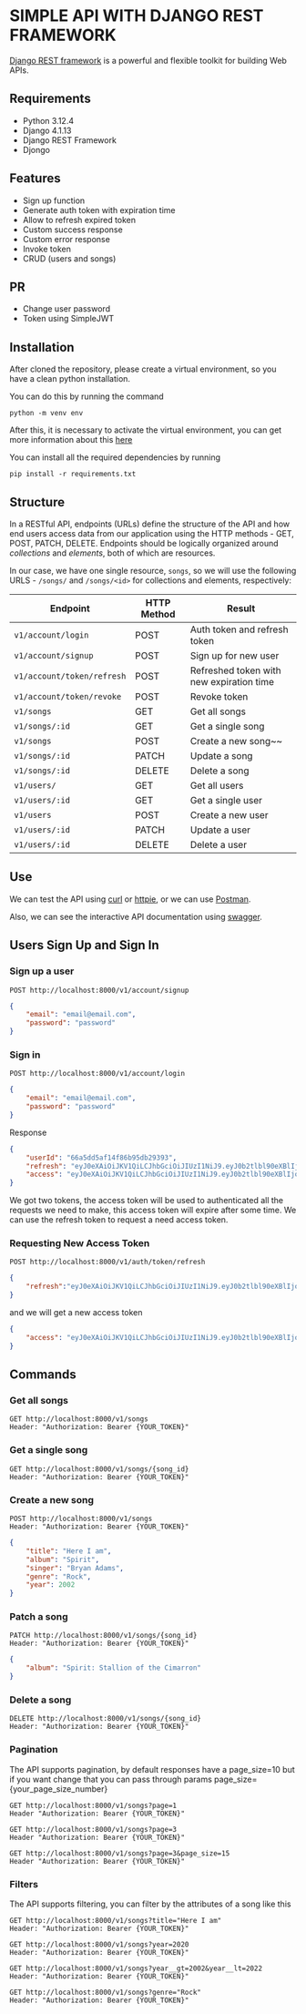 # SIMPLE API WITH DJANGO REST FRAMEWORK
[Django REST framework](http://www.django-rest-framework.org/) is a powerful and flexible toolkit for building Web APIs.

## Requirements
- Python 3.12.4
- Django 4.1.13
- Django REST Framework
- Djongo

## Features
- Sign up function
- Generate auth token with expiration time
- Allow to refresh expired token
- Custom success response
- Custom error response
- Invoke token
- CRUD (users and songs)

## PR
- Change user password
- Token using SimpleJWT

## Installation
After cloned the repository, please create a virtual environment, so you have a clean python installation.

You can do this by running the command
```
python -m venv env
```

After this, it is necessary to activate the virtual environment, you can get more information about this [here](https://docs.python.org/3/tutorial/venv.html)

You can install all the required dependencies by running
```
pip install -r requirements.txt
```

## Structure
In a RESTful API, endpoints (URLs) define the structure of the API and how end users access data from our application using the HTTP methods - GET, POST, PATCH, DELETE. Endpoints should be logically organized around _collections_ and _elements_, both of which are resources.

In our case, we have one single resource, `songs`, so we will use the following URLS - `/songs/` and `/songs/<id>` for collections and elements, respectively:

Endpoint | HTTP Method | Result
-- | -- | --
`v1/account/login` | POST | Auth token and refresh token
`v1/account/signup` | POST | Sign up for new user
`v1/account/token/refresh` | POST | Refreshed token with new expiration time
`v1/account/token/revoke` | POST | Revoke token
`v1/songs` | GET | Get all songs
`v1/songs/:id` | GET | Get a single song
`v1/songs` | POST | Create a new song~~
`v1/songs/:id` | PATCH | Update a song
`v1/songs/:id` | DELETE | Delete a song
`v1/users/` | GET | Get all users
`v1/users/:id` | GET | Get a single user
`v1/users` | POST | Create a new user
`v1/users/:id` | PATCH | Update a user
`v1/users/:id` | DELETE | Delete a user

## Use
We can test the API using [curl](https://curl.haxx.se/) or [httpie](https://github.com/jakubroztocil/httpie#installation), or we can use [Postman](https://www.postman.com/).

Also, we can see the interactive API documentation using [swagger](http://localhost:8000/docs).

## Users Sign Up and Sign In

### Sign up a user
```
POST http://localhost:8000/v1/account/signup
```
```json
{
    "email": "email@email.com",
    "password": "password"
}
```

### Sign in
```
POST http://localhost:8000/v1/account/login
```
```JSON
{
    "email": "email@email.com",
    "password": "password"
}
```
Response
```JSON
{
    "userId": "66a5dd5af14f86b95db29393",
    "refresh": "eyJ0eXAiOiJKV1QiLCJhbGciOiJIUzI1NiJ9.eyJ0b2tlbl90eXBlIjoicmVmcmVzaCIsImV4cCI6MTYxNjI5MjMyMSwianRpIjoiNGNkODA3YTlkMmMxNDA2NWFhMzNhYzMxOTgyMzhkZTgiLCJ1c2VyX2lkIjozfQ.hP1wPOPvaPo2DYTC9M1AuOSogdRL_mGP30CHsbpf4zA",
    "access": "eyJ0eXAiOiJKV1QiLCJhbGciOiJIUzI1NiJ9.eyJ0b2tlbl90eXBlIjoiYWNjZXNzIiwiZXhwIjoxNjE2MjA2MjIxLCJqdGkiOiJjNTNlNThmYjE4N2Q0YWY2YTE5MGNiMzhlNjU5ZmI0NSIsInVzZXJfaWQiOjN9.Csz-SgXoItUbT3RgB3zXhjA2DAv77hpYjqlgEMNAHps"
}
```
We got two tokens, the access token will be used to authenticated all the requests we need to make, this access token will expire after some time.
We can use the refresh token to request a need access token.

### Requesting New Access Token
```
POST http://localhost:8000/v1/auth/token/refresh
```
```JSON
{
    "refresh":"eyJ0eXAiOiJKV1QiLCJhbGciOiJIUzI1NiJ9.eyJ0b2tlbl90eXBlIjoicmVmcmVzaCIsImV4cCI6MTYxNjI5MjMyMSwianRpIjoiNGNkODA3YTlkMmMxNDA2NWFhMzNhYzMxOTgyMzhkZTgiLCJ1c2VyX2lkIjozfQ.hP1wPOPvaPo2DYTC9M1AuOSogdRL_mGP30CHsbpf4zA"
}
```
and we will get a new access token
```JSON
{
    "access": "eyJ0eXAiOiJKV1QiLCJhbGciOiJIUzI1NiJ9.eyJ0b2tlbl90eXBlIjoiYWNjZXNzIiwiZXhwIjoxNjE2MjA4Mjk1LCJqdGkiOiI4NGNhZmMzMmFiZDA0MDQ2YjZhMzFhZjJjMmRiNjUyYyIsInVzZXJfaWQiOjJ9.NJrs-sXnghAwcMsIWyCvE2RuGcQ3Hiu5p3vBmLkHSvM"
}
```

## Commands

### Get all songs
```
GET http://localhost:8000/v1/songs
Header: "Authorization: Bearer {YOUR_TOKEN}"
```
### Get a single song
```
GET http://localhost:8000/v1/songs/{song_id}
Header: "Authorization: Bearer {YOUR_TOKEN}"
```
### Create a new song
```
POST http://localhost:8000/v1/songs
Header: "Authorization: Bearer {YOUR_TOKEN}"
```
```JSON
{
    "title": "Here I am",
    "album": "Spirit",
    "singer": "Bryan Adams",
    "genre": "Rock",
    "year": 2002
}
```
### Patch a song
```
PATCH http://localhost:8000/v1/songs/{song_id}
Header: "Authorization: Bearer {YOUR_TOKEN}"
```
```JSON
{
    "album": "Spirit: Stallion of the Cimarron"
}
```

### Delete a song
```
DELETE http://localhost:8000/v1/songs/{song_id}
Header: "Authorization: Bearer {YOUR_TOKEN}"
```

### Pagination
The API supports pagination, by default responses have a page_size=10 but if you want change that you can pass through params page_size={your_page_size_number}
```
GET http://localhost:8000/v1/songs?page=1
Header "Authorization: Bearer {YOUR_TOKEN}"

GET http://localhost:8000/v1/songs?page=3
Header "Authorization: Bearer {YOUR_TOKEN}"

GET http://localhost:8000/v1/songs?page=3&page_size=15
Header "Authorization: Bearer {YOUR_TOKEN}"
```

### Filters
The API supports filtering, you can filter by the attributes of a song like this
```
GET http://localhost:8000/v1/songs?title="Here I am"
Header: "Authorization: Bearer {YOUR_TOKEN}"

GET http://localhost:8000/v1/songs?year=2020
Header: "Authorization: Bearer {YOUR_TOKEN}"

GET http://localhost:8000/v1/songs?year__gt=2002&year__lt=2022
Header: "Authorization: Bearer {YOUR_TOKEN}"

GET http://localhost:8000/v1/songs?genre="Rock"
Header: "Authorization: Bearer {YOUR_TOKEN}"
```
